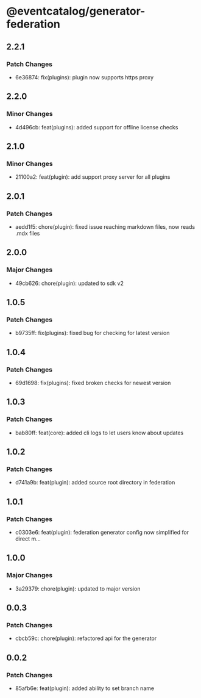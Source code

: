 # @eventcatalog/generator-federation

## 2.2.1

### Patch Changes

- 6e36874: fix(plugins): plugin now supports https proxy

## 2.2.0

### Minor Changes

- 4d496cb: feat(plugins): added support for offline license checks

## 2.1.0

### Minor Changes

- 21100a2: feat(plugin): add support proxy server for all plugins

## 2.0.1

### Patch Changes

- aedd1f5: chore(plugin): fixed issue reaching markdown files, now reads .mdx files

## 2.0.0

### Major Changes

- 49cb626: chore(plugin): updated to sdk v2

## 1.0.5

### Patch Changes

- b9735ff: fix(plugins): fixed bug for checking for latest version

## 1.0.4

### Patch Changes

- 69d1698: fix(plugins): fixed broken checks for newest version

## 1.0.3

### Patch Changes

- bab80ff: feat(core): added cli logs to let users know about updates

## 1.0.2

### Patch Changes

- d741a9b: feat(plugin): added source root directory in federation

## 1.0.1

### Patch Changes

- c0303e6: feat(plugin): federation generator config now simplified for direct m…

## 1.0.0

### Major Changes

- 3a29379: chore(plugin): updated to major version

## 0.0.3

### Patch Changes

- cbcb59c: chore(plugin): refactored api for the generator

## 0.0.2

### Patch Changes

- 85afb6e: feat(plugin): added ability to set branch name
